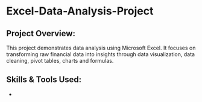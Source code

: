 # Excel-Data-Analysis-Project
## Project Overview: 
This project demonstrates data analysis using Microsoft Excel. It focuses on transforming raw financial data into insights through data visualization, data cleaning, pivot tables, charts and formulas. 
## Skills & Tools Used:
- 
